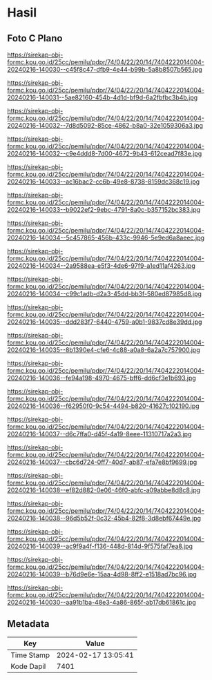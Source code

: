 # Hasil

## Foto C Plano

https://sirekap-obj-formc.kpu.go.id/25cc/pemilu/pdpr/74/04/22/20/14/7404222014004-20240216-140030--c45f8c47-dfb9-4e44-b99b-5a8b8507b565.jpg

https://sirekap-obj-formc.kpu.go.id/25cc/pemilu/pdpr/74/04/22/20/14/7404222014004-20240216-140031--5ae82160-454b-4d1d-bf9d-6a2fbfbc3b4b.jpg

https://sirekap-obj-formc.kpu.go.id/25cc/pemilu/pdpr/74/04/22/20/14/7404222014004-20240216-140032--7d8d5092-85ce-4862-b8a0-32e1059306a3.jpg

https://sirekap-obj-formc.kpu.go.id/25cc/pemilu/pdpr/74/04/22/20/14/7404222014004-20240216-140032--c9e4ddd8-7d00-4672-9b43-612cead7f83e.jpg

https://sirekap-obj-formc.kpu.go.id/25cc/pemilu/pdpr/74/04/22/20/14/7404222014004-20240216-140033--ac16bac2-cc6b-49e8-8738-8159dc368c19.jpg

https://sirekap-obj-formc.kpu.go.id/25cc/pemilu/pdpr/74/04/22/20/14/7404222014004-20240216-140033--b9022ef2-9ebc-4791-8a0c-b357152bc383.jpg

https://sirekap-obj-formc.kpu.go.id/25cc/pemilu/pdpr/74/04/22/20/14/7404222014004-20240216-140034--5c457865-456b-433c-9946-5e9ed6a8aeec.jpg

https://sirekap-obj-formc.kpu.go.id/25cc/pemilu/pdpr/74/04/22/20/14/7404222014004-20240216-140034--2a9588ea-e5f3-4de6-97f9-a1ed11af4263.jpg

https://sirekap-obj-formc.kpu.go.id/25cc/pemilu/pdpr/74/04/22/20/14/7404222014004-20240216-140034--c99c1adb-d2a3-45dd-bb3f-580ed87985d8.jpg

https://sirekap-obj-formc.kpu.go.id/25cc/pemilu/pdpr/74/04/22/20/14/7404222014004-20240216-140035--ddd283f7-6440-4759-a0b1-9837cd8e39dd.jpg

https://sirekap-obj-formc.kpu.go.id/25cc/pemilu/pdpr/74/04/22/20/14/7404222014004-20240216-140035--8b1390e4-cfe6-4c88-a0a8-6a2a7c757900.jpg

https://sirekap-obj-formc.kpu.go.id/25cc/pemilu/pdpr/74/04/22/20/14/7404222014004-20240216-140036--fe94a198-4970-4675-bff6-dd6cf3e1b693.jpg

https://sirekap-obj-formc.kpu.go.id/25cc/pemilu/pdpr/74/04/22/20/14/7404222014004-20240216-140036--f62950f0-9c54-4494-b820-41627c102190.jpg

https://sirekap-obj-formc.kpu.go.id/25cc/pemilu/pdpr/74/04/22/20/14/7404222014004-20240216-140037--d6c7ffa0-d45f-4a19-8eee-11310717a2a3.jpg

https://sirekap-obj-formc.kpu.go.id/25cc/pemilu/pdpr/74/04/22/20/14/7404222014004-20240216-140037--cbc6d724-0ff7-40d7-ab87-efa7e8bf9699.jpg

https://sirekap-obj-formc.kpu.go.id/25cc/pemilu/pdpr/74/04/22/20/14/7404222014004-20240216-140038--ef82d882-0e06-46f0-abfc-a09abbe8d8c8.jpg

https://sirekap-obj-formc.kpu.go.id/25cc/pemilu/pdpr/74/04/22/20/14/7404222014004-20240216-140038--96d5b52f-0c32-45b4-82f8-3d8ebf67449e.jpg

https://sirekap-obj-formc.kpu.go.id/25cc/pemilu/pdpr/74/04/22/20/14/7404222014004-20240216-140039--ac9f9a4f-f136-448d-814d-9f575faf7ea8.jpg

https://sirekap-obj-formc.kpu.go.id/25cc/pemilu/pdpr/74/04/22/20/14/7404222014004-20240216-140039--b76d9e6e-15aa-4d98-8ff2-e1518ad7bc96.jpg

https://sirekap-obj-formc.kpu.go.id/25cc/pemilu/pdpr/74/04/22/20/14/7404222014004-20240216-140030--aa91b1ba-48e3-4a86-865f-ab17db61861c.jpg


## Metadata

| Key        | Value               |
| ---------- | ------------------- |
| Time Stamp | 2024-02-17 13:05:41 |
| Kode Dapil | 7401                |



